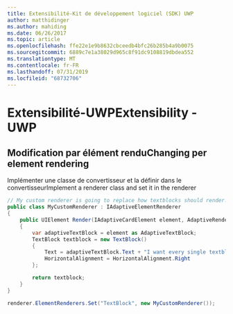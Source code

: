 ```yaml
---
title: Extensibilité-Kit de développement logiciel (SDK) UWP
author: matthidinger
ms.author: mahiding
ms.date: 06/26/2017
ms.topic: article
ms.openlocfilehash: ffe22e1e9b8632cbceedb4bfc26b285b4a9b0075
ms.sourcegitcommit: 6889c7e1a38029d965c8f91dc9108819dbdea552
ms.translationtype: MT
ms.contentlocale: fr-FR
ms.lasthandoff: 07/31/2019
ms.locfileid: "68732706"
---
```

# <a name="extensibility---uwp"></a><span data-ttu-id="7bf3e-102">Extensibilité-UWP</span><span class="sxs-lookup"><span data-stu-id="7bf3e-102">Extensibility - UWP</span></span>

## <a name="changing-per-element-rendering"></a><span data-ttu-id="7bf3e-103">Modification par élément rendu</span><span class="sxs-lookup"><span data-stu-id="7bf3e-103">Changing per element rendering</span></span>

<span data-ttu-id="7bf3e-104">Implémenter une classe de convertisseur et la définir dans le convertisseur</span><span class="sxs-lookup"><span data-stu-id="7bf3e-104">Implement a renderer class and set it in the renderer</span></span>

```csharp
// My custom renderer is going to replace how textblocks should render!
public class MyCustomRenderer : IAdaptiveElementRenderer
{
    public UIElement Render(IAdaptiveCardElement element, AdaptiveRenderContext context)
    {
        var adaptiveTextBlock = element as AdaptiveTextBlock;
        TextBlock textblock = new TextBlock()
        {
            Text = adaptiveTextBlock.Text + "I want every single textblock to append this text, and it should be aligned to the right!",
            HorizontalAlignment = HorizontalAlignment.Right
        };

        return textblock;
    }
}

renderer.ElementRenderers.Set("TextBlock", new MyCustomRenderer());
```